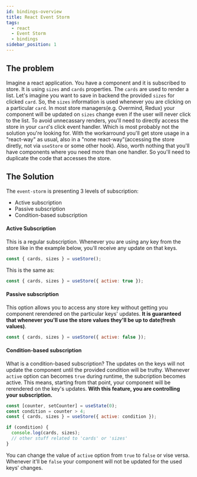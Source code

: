 ```yaml
---
id: bindings-overview
title: React Event Storm
tags:
  - react
  - Event Storm
  - bindings
sidebar_position: 1
---
```


## The problem

Imagine a react application. You have a component and it is subscribed to store. It is using `sizes` and `cards` properties.
The `cards` are used to render a list. Let's imagine you want to save in backend the provided `sizes` for clicked `card`. So, the `sizes` information is used whenever you are clicking on a particular `card`. In most store managers(e.g. Overmind, Redux) your component will be updated on `sizes` change even if the user will never click to the list.
To avoid unnecassary renders, you'll need to directly access the store in your `card`'s click event handler. Which is most probably not the solution you're looking for. With the workarround you'll get store usage in a "react-way" as usual, also in a "none react-way"(accessing the store diretly, not via `useStore` or some other hook). Also, worth nothing that you'll have components where you need more than one handler. So you'll need to duplicate the code that accesses the store.

## The Solution

The `event-storm` is presenting 3 levels of subscription:
- Active subscription
- Passive subscription
- Condition-based subscription

#### Active Subscription
  This is a regular subscription. Whenever you are using any key from the store like in the example below, you'll receive any update on that keys.
```js
const { cards, sizes } = useStore();
```

This is the same as:

```js
const { cards, sizes } = useStore({ active: true });
```
#### Passive subscription
This option allows you to access any store key without getting you component rerendered on the particular keys' updates. **It is guaranteed that whenever you'll use the store values they'll be up to date(fresh values)**.
```js
const { cards, sizes } = useStore({ active: false });
```

#### Condition-based subscription
What is a condition-based subscription? The updates on the keys will not update the component until the provided condition will be truthy.
Whenever `active` option can becomes `true` during runtime, the subcription becomes active. This means, starting from that point, your component
will be rerendered on the key's updates. **With this feature, you are controlling your subscription.**

```js
const [counter, setCounter] = useState(0);
const condition = counter > 4;
const { cards, sizes } = useStore({ active: condition });

if (condition) {
  console.log(cards, sizes);
  // other stuff related to 'cards' or 'sizes'
}
```
You can change the value of `active` option from `true` to `false` or vise versa. Whenever it'll be `false` your component will not be updated for the used keys' changes.
